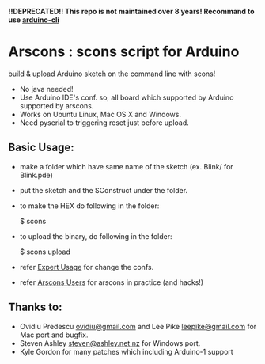 **!!DEPRECATED!! This repo is not maintained over 8 years! Recommand to use [arduino-cli](https://github.com/arduino/arduino-cli)** 

# Arscons : scons script for Arduino

build & upload Arduino sketch on the command line with scons!

- No java needed!
- Use Arduino IDE's conf. so, all board which supported by Arduino supported by arscons.
- Works on Ubuntu Linux, Mac OS X and Windows.
- Need pyserial to triggering reset just before upload.

## Basic Usage:

- make a folder which have same name of the sketch (ex. Blink/ for Blink.pde)
- put the sketch and the SConstruct under the folder.
- to make the HEX do following in the folder:

    $ scons

- to upload the binary, do following in the folder:

    $ scons upload

- refer [Expert Usage](https://github.com/suapapa/arscons/wiki/Expert-Usage) for change the confs.
- refer [Arscons Users](https://github.com/suapapa/arscons/wiki/Arscons-Users) for arscons in practice (and hacks!)


## Thanks to:

- Ovidiu Predescu <ovidiu@gmail.com> and Lee Pike <leepike@gmail.com> for Mac port and bugfix.
- Steven Ashley <steven@ashley.net.nz> for Windows port.
- Kyle Gordon for many patches which including Arduino-1 support
